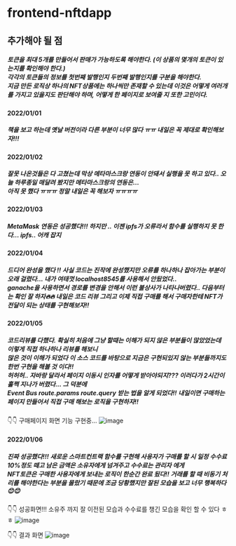 # frontend-nftdapp

## 추가해야 될 점
##### 토큰을 최대 5개를 만들어서 판매가 가능하도록 해야한다. (이 상품의 몇개의 토큰이 있는지를 확인해야 한다.)<br/>각각의 토큰들의 정보를 첫번째 발행인지 두번째 발행인지를 구분을 해야한다.<br/>지금 만든 로직상 하나의 NFT상품에는 하나씩만 존재할 수 있는데 이것은 어떻게 여러개를 가지고 있을지도 판단해야 하며, 어떻게 한 페이지로 보여줄 지 또한 고민이다.


#### 2022/01/01
##### 책을 보고 하는데 옛날 버전이라 다른 부분이 너무 많다 ㅠㅠ 내일은 꼭 제대로 확인해보자!!!

#### 2022/01/02
##### 잘못 나온것들은 다 고쳤는데 막상 메타마스크랑 연동이 안돼서 실행을 못 하고 있다.. 오늘 하루종일 매달려 봤지만 메타마스크랑의 연동은...<br/>아직 못 했다 ㅠㅠㅠ 정말 내일은 꼭 해보자 ㅠㅠㅠㅠ

#### 2022/01/03
##### MetaMask 연동은 성공했다!!! 하지만 .. 이젠 ipfs가 오류라서 함수를 실행하지 못 한다... ipfs.. 어캐 잡지 

#### 2022/01/04
##### 드디어 완성을 했다 !! 사실 코드는 진작에 완성했지만 오류를 하나하나 잡아가는 부분이 오래 걸렸다... 내가 여태껏 localhost8545를 사용해서 안됬었다..<br/>ganache을 사용하면서 경로를 변경을 안해서 이런 불상사가 나타나버렸다.. 다음부터는 확인 잘 하자🔥🔥 내일은 코드 리뷰 그리고 이제 직접 구매를 해서 구매자한테 NFT가 전달이 되는 상태를 구현해보자!!

#### 2022/01/05
##### 코드리뷰를 다했다. 확실히 처음에 그냥 할때는 이해가 되지 않은 부분들이 많았었는데 이렇게 직접 하나하나 리뷰를 해보니<br/>많은 것이 이해가 되었다 이 소스 코드를 바탕으로 지금은 구현되있지 않는 부분들까지도 한번 구현을 해볼 것 이다!!<br/> 허허허.. 자바랑 달라서 페이지 이동시 인자를 어떻게 받아야되지??? 이러다가 2시간이 훌쩍 지나가 버렸다... 그 덕분에<br/>Event Bus route.params route.query 받는 법을 알게 되었다!! 내일이면 구매하는 페이지 만들어서 직접 구매 해보는 로직을 구현하자!!

👇👇 구매페이지 화면 기능 구현중...
![image](https://user-images.githubusercontent.com/87220691/148373997-67b17854-08d4-449f-a28a-680a3ecf9224.png)


#### 2022/01/06
##### 진짜 성공했다!!! 새로운 스마트컨트랙 함수를 구현해 사용자가 구매를 할 시 일정 수수료 10%정도 떼고 남은 금액은 소유자에게 넘겨주고 수수료는 관리자 에게<br/>NFT토큰은 구매한 사용자에게 보내는 로직이 한순간 완료 됬다!! 거래를 할 때 비동기 처리를 해야한다는 부분을 몰랐기 때문에 조금 당황했지만 잘된 모습을 보고 너무 행복하다😊😊

👇👇 성공화면!!! 소유주 까지 잘 이전된 모습과 수수료를 챙긴 모습을 확인 할 수 있다 ㅎㅎ
![image](https://user-images.githubusercontent.com/87220691/148393466-7317648a-54bf-4225-a706-6ac42ca635db.png)



👇👇 결과 화면 
![image](https://user-images.githubusercontent.com/87220691/148049700-6eeb6269-b927-412b-93c4-12efe2974044.png)
